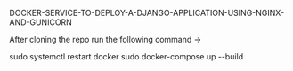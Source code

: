 DOCKER-SERVICE-TO-DEPLOY-A-DJANGO-APPLICATION-USING-NGINX-AND-GUNICORN


After cloning the repo run the following command ->

sudo systemctl restart docker
sudo docker-compose up --build
